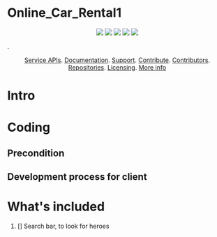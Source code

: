 # Online_Car_Rental1
<p align="center">
    <a href="https://github.com/idrice24/ocr1/issues/" title="Open Issues"><img src="https://img.shields.io/github/issues/idrice24/ocr1?style=flat-square "></a>
   <a href="https://github.com/idrice24/ocr1/" title="License"><img src="https://img.shields.io/github/license/idrice24/ocr1?style=flat-square"></a>
  <a href="https://github.com/idrice24/ocr1/" title="Languages"><img src="https://img.shields.io/github/languages/count/idrice24/ocr1?style=flat-square"></a>
  <a href="https://github.com/idrice24/ocr1/" title="Version"><img src="https://img.shields.io/github/package-json/v/idrice24/ocr1?style=flat-square"></a>
  <img src="https://img.shields.io/github/last-commit/idrice24/ocr1/master">
  
</p>

. 
<p align="center">
	<a href="#service-apis">Service APIs</a>.
	<a href="#documentation">Documentation</a>.
	<a href="#support-and-feedback">Support</a>.
	<a href="#how-to-contribute">Contribute</a>.
	<a href="#contributors">Contributors</a>.
	<a href="#repositories">Repositories</a>.
	<a href="#liecensing">Licensing</a>.
  <a href="#more_info">More info</a>
</p>

# Intro

# Coding
## Precondition
## Development process for client

# What's included
1.  [] Search bar, to look for heroes
